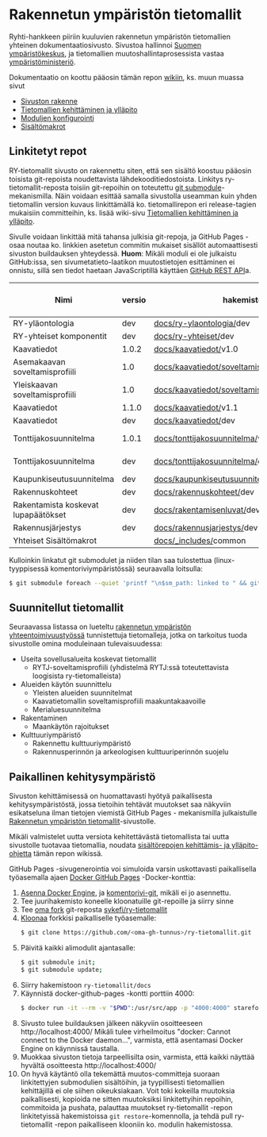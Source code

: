# Rakennetun ympäristön tietomallit
Ryhti-hankkeen piiriin kuuluvien rakennetun ympäristön tietomallien yhteinen dokumentaatiosivusto. Sivustoa hallinnoi [Suomen ympäristökeskus](https://www.syke.fi/), ja tietomallien muutoshallintaprosessista vastaa [ympäristöministeriö](https://ym.fi/).

Dokumentaatio on koottu pääosin tämän repon [wikiin](../../wiki), ks. muun muassa sivut
* [Sivuston rakenne](../../wiki/Sivuston-rakenne)
* [Tietomallien kehittäminen ja ylläpito](../../wiki/Tietomallien-kehitt%C3%A4minen-ja-yll%C3%A4pito)
* [Modulien konfigurointi](../../wiki/Modulien-konfigurointi)
* [Sisältömakrot](../../wiki/Sis%C3%A4lt%C3%B6makrot)

## Linkitetyt repot

RY-tietomallit sivusto on rakennettu siten, että sen sisältö koostuu pääosin toisista git-repoista  noudettavista lähdekooditiedostoista. Linkitys ry-tietomallit-reposta toisiin git-repoihin on toteutettu [git submodule](https://git-scm.com/book/en/v2/Git-Tools-Submodules)-mekanismilla. Näin voidaan esittää samalla sivustolla useamman kuin yhden tietomallin version kuvaus linkittämällä ko. tietomallirepon eri release-tagien mukaisiin committeihin, ks. lisää wiki-sivu [Tietomallien kehittäminen ja ylläpito](../../wiki/Tietomallien-kehitt%C3%A4minen-ja-yll%C3%A4pito).

Sivulle voidaan linkittää mitä tahansa julkisia git-repoja, ja GitHub Pages -osaa noutaa ko. linkkien asetetun commitin mukaiset sisällöt automaattisesti sivuston buildauksen yhteydessä. **Huom**: Mikäli moduli ei ole julkaistu GitHub:issa, sen sivumetatieto-laatikon muutostietojen esittäminen ei onnistu, sillä sen tiedot haetaan JavaScriptillä käyttäen [GitHub REST API](https://docs.github.com/en/rest)a.

| Nimi                       | versio | hakemistopolku          | linkitetty git-repo          | tagi / haara / commit  | huom     |
-----------------------------|--------|-------------------------|------------------------------|------------------------|----------|
| RY-yläontologia            | dev    | [docs/ry-ylaontologia/](../../tree/main/docs/ry-ylaontologia/)dev | [github.com/sykefi/ry-ylaontologia](https://github.com/sykefi/ry-ylaontologia) | develop | |
| RY-yhteiset komponentit    | dev    | [docs/ry-yhteiset/](../../tree/main/docs/ry-yhteiset/)dev | [github.com/spatineo/ry-yhteiset](https://github.com/spatineo/ry-yhteiset) | develop | |
| Kaavatiedot                | 1.0.2  | [docs/kaavatiedot/](../../tree/main/docs/kaavatiedot/)v1.0 | [github.com/sykefi/kaavatietomalli](https://github.com/sykefi/kaavatietomalli) | |  |
| Asemakaavan soveltamisprofiili | 1.0 | [docs/kaavatiedot/soveltamisprofiili/asemakaava/](../../tree/main/docs/kaavatiedot/soveltamisprofiili/asemakaava/)v1.0 | [github.com/sykefi/sp-asemakaava](https://github.com/sykefi/sp-asemakaava) |  |  |
| Yleiskaavan soveltamisprofiili | 1.0 | [docs/kaavatiedot/soveltamisprofiili/yleiskaava/](../../tree/main/docs/kaavatiedot/soveltamisprofiili/yleiskaava/)v1.0 | [github.com/sykefi/sp-yleiskaava](https://github.com/sykefi/sp-yleiskaava) |  |  |
| Kaavatiedot                | 1.1.0  | [docs/kaavatiedot/](../../tree/main/docs/kaavatiedot/)v1.1 | [github.com/sykefi/kaavatietomalli](https://github.com/sykefi/kaavatietomalli) | |  |
| Kaavatiedot                | dev    | [docs/kaavatiedot/](../../tree/main/docs/kaavatiedot/)dev | [github.com/sykefi/kaavatietomalli](https://github.com/sykefi/kaavatietomalli) | develop |  |
| Tonttijakosuunnitelma      | 1.0.1    | [docs/tonttijakosuunnitelma/](../../tree/main/docs/tonttijakosuunnitelma/)v1.0 | [github.com/sykefi/Tonttijakosuunnitelman-tietomalli](https://github.com/sykefi/Tonttijakosuunnitelman-tietomalli) |  |  |
| Tonttijakosuunnitelma      | dev    | [docs/tonttijakosuunnitelma/](../../tree/main/docs/tonttijakosuunnitelma/)dev | [github.com/sykefi/Tonttijakosuunnitelman-tietomalli](https://github.com/sykefi/Tonttijakosuunnitelman-tietomalli) | develop |  |
| Kaupunkiseutusuunnitelma      | dev    | [docs/kaupunkiseutusuunnitelma/](../../tree/main/docs/kaupunkiseutusuunnitelma/)dev | [github.com/spatineo/kaupunkiseutusuunnitelma](https://github.com/spatineo/kaupunkiseutusuunnitelma) | develop |  |
| Rakennuskohteet    | dev    | [docs/rakennuskohteet/](../../tree/main/docs/rakennuskohteet/)dev | [github.com/sykefi/rakennuskohteet](https://github.com/sykefi/rakennuskohteet) | develop |  |
| Rakentamista koskevat lupapäätökset    | dev    | [docs/rakentamisenluvat/](../../tree/main/docs/rakentamisenluvat/)dev | [github.com/sykefi/rakentamisenluvat](https://github.com/sykefi/rakentamisenluvat) | develop |  |
| Rakennusjärjestys      | dev    | [docs/rakennusjarjestys/](../../tree/main/docs/rakennusjarjestys/)dev | [github.com/Kuntaliitto/rakennusjarjestys](https://github.com/Kuntaliitto/rakennusjarjestys) | develop |  |
| Yhteiset Sisältömakrot | | [docs/_includes/](../../tree/main/docs/_includes/)common | [github.com/sykefi/rytm-jekyll-includes](https://github.com/sykefi/rytm-jekyll-includes) | main | 

Kulloinkin linkatut git submodulet ja niiden tilan saa tulostettua (linux-tyyppisessä komentoriviympäristössä) seuraavalla loitsulla:
```sh
$ git submodule foreach --quiet 'printf "\n$sm_path: linked to " && git remote get-url origin && printf "at " && git describe --tags --first-parent --dirty --always'
```

## Suunnitellut tietomallit

Seuraavassa listassa on lueteltu [rakennetun ympäristön yhteentoimivuustyössä](https://ym.fi/yhteentoimivuus) tunnistettuja tietomalleja, jotka on tarkoitus tuoda sivustolle omina moduleinaan tulevaisuudessa:

* Useita sovellusalueita koskevat tietomallit
   * RYTJ-soveltamisprofiili (yhdistelmä RYTJ:ssä toteutettavista loogisista ry-tietomalleista)
* Alueiden käytön suunnittelu
   * Yleisten alueiden suunnitelmat
   * Kaavatietomallin soveltamisprofiili maakuntakaavoille
   * Merialuesuunnitelma
* Rakentaminen
   * Maankäytön rajoitukset
* Kulttuuriympäristö
   * Rakennettu kulttuuriympäristö
   * Rakennusperinnön ja arkeologisen kulttuuriperinnön suojelu

## Paikallinen kehitysympäristö

Sivuston kehittämisessä on huomattavasti hyötyä paikallisesta kehitysympäristöstä, jossa tietoihin tehtävät muutokset saa näkyviin esikatseluna ilman tietojen viemistä GitHub Pages - mekanismilla julkaistulle [Rakennetun ympäristön tietomallit](https://tietomallit.ymparisto.fi)-sivustolle.

Mikäli valmistelet uutta versiota kehitettävästä tietomallista tai uutta sivustolle tuotavaa tietomallia, noudata [sisältörepojen kehittämis- ja ylläpito-ohjetta](https://github.com/sykefi/ry-tietomallit/wiki/Tietomallien-kehitt%C3%A4minen-ja-yll%C3%A4pito) tämän repon wikissä.

GitHub Pages -sivugenerointia voi simuloida varsin uskottavasti paikallisella työasemalla ajaen [Docker GitHub Pages](https://github.com/Starefossen/docker-github-pages) -Docker-konttia:

1. [Asenna Docker Engine](https://docs.docker.com/engine/install/), ja [komentorivi-git](https://git-scm.com/book/en/v2/Getting-Started-Installing-Git), mikäli ei jo asennettu.
1. Tee juurihakemisto koneelle kloonatuille git-repoille ja siirry sinne
1. Tee [oma fork](https://docs.github.com/en/get-started/quickstart/fork-a-repo) git-reposta [sykefi/ry-tietomallit](https://github.com/sykefi/ry-tietomallit)
1. [Kloonaa](https://docs.github.com/en/repositories/creating-and-managing-repositories/cloning-a-repository) forkkisi paikalliselle työasemalle:
   ```sh
   $ git clone https://github.com/<oma-gh-tunnus>/ry-tietomallit.git
   ```
1. Päivitä kaikki alimodulit ajantasalle:
   ```sh
   $ git submodule init;
   $ git submodule update;
   ```
3. Siirry hakemistoon ```ry-tietomallit/docs```
4. Käynnistä docker-github-pages -kontti porttiin 4000:
   ```sh
   $ docker run -it --rm -v "$PWD":/usr/src/app -p "4000:4000" starefossen/github-pages
   ```
1. Sivusto tulee buildauksen jälkeen näkyviin osoitteeseen http://localhost:4000/ 
   Mikäli tulee virheilmoitus "docker: Cannot connect to the Docker daemon...", varmista, että asentamasi Docker Engine on käynnissä taustalla.
1. Muokkaa sivuston tietoja tarpeellisilta osin, varmista, että kaikki näyttää hyvältä osoitteesta http://localhost:4000/
1. On hyvä käytäntö olla tekemättä muutos-committeja suoraan linkitettyjen submodulien sisältöihin, ja tyypillisesti tietomallien kehittäjillä ei ole siihen oikeuksiakaan. Voit toki kokeilla muutoksia paikallisesti, kopioida ne  sitten muutoksiksi linkitettyihin repoihin, commitoida ja pushata, palauttaa muutokset ry-tietomallit -repon linkitetyissä hakemistoissa ```git restore```-komennolla, ja tehdä pull ry-tietomallit -repon paikalliseen klooniin ko. modulin hakemistossa.
